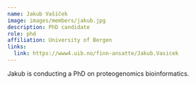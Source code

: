```yaml
---
name: Jakub Vašíček
image: images/members/jakub.jpg
description: PhD candidate
role: phd
affiliation: University of Bergen
links:
  link: https://www4.uib.no/finn-ansatte/Jakub.Vasicek
---
```


Jakub is conducting a PhD on proteogenomics bioinformatics.
